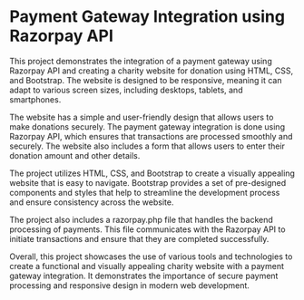 
# Payment Gateway Integration using Razorpay API
This project demonstrates the integration of a payment gateway using Razorpay API and creating a charity website for donation using HTML, CSS, and Bootstrap. The website is designed to be responsive, meaning it can adapt to various screen sizes, including desktops, tablets, and smartphones.

The website has a simple and user-friendly design that allows users to make donations securely. The payment gateway integration is done using Razorpay API, which ensures that transactions are processed smoothly and securely. The website also includes a form that allows users to enter their donation amount and other details.

The project utilizes HTML, CSS, and Bootstrap to create a visually appealing website that is easy to navigate. Bootstrap provides a set of pre-designed components and styles that help to streamline the development process and ensure consistency across the website.

The project also includes a razorpay.php file that handles the backend processing of payments. This file communicates with the Razorpay API to initiate transactions and ensure that they are completed successfully.

Overall, this project showcases the use of various tools and technologies to create a functional and visually appealing charity website with a payment gateway integration. It demonstrates the importance of secure payment processing and responsive design in modern web development.






